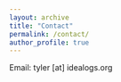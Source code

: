 ```yaml
---
layout: archive
title: "Contact"
permalink: /contact/
author_profile: true
---
```


Email: tyler [at] idealogs.org
